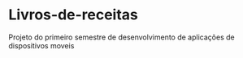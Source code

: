 # Livros-de-receitas
Projeto do primeiro semestre de desenvolvimento de aplicações de dispositivos moveis
